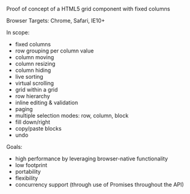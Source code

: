 Proof of concept of a HTML5 grid component with fixed columns

Browser Targets: Chrome, Safari, IE10+

In scope:
- fixed columns
- row grouping per column value
- column moving
- column resizing
- column hiding
- live sorting
- virtual scrolling
- grid within a grid
- row hierarchy
- inline editing & validation
- paging
- multiple selection modes: row, column, block
- fill down/right
- copy/paste blocks
- undo

Goals:
- high performance by leveraging browser-native functionality
- low footprint
- portability
- flexibility
- concurrency support (through use of Promises throughout the API)

